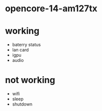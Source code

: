 # opencore-14-am127tx

# working
- baterry status
- lan card
- igpu
- audio 

# not working
- wifi
- sleep
- shutdown
